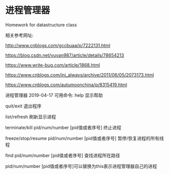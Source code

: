 # 进程管理器
Homework for datastructure class

相关参考网址:

http://www.cnblogs.com/gccbuaa/p/7222131.html

https://blog.csdn.net/yuyan987/article/details/78654213

https://www.write-bug.com/article/1868.html

https://www.cnblogs.com/ini_always/archive/2011/06/05/2073173.html

https://www.cnblogs.com/autumoonchina/p/8315419.html

进程管理器 2019-04-17
可用命令:
help    显示帮助

quit/exit       退出程序

list/refresh    刷新显示进程

terminate/kill  pid/num/number [pid值或者序号]  终止进程

freeze/stop/resume  pid/num/number [pid值或者序号]      暂停/恢复进程的所有线程

find  pid/num/number [pid值或者序号]    查找进程所在路径

pid/num/number [pid值或者序号]可以替换为this表示进程管理器自己的进程

